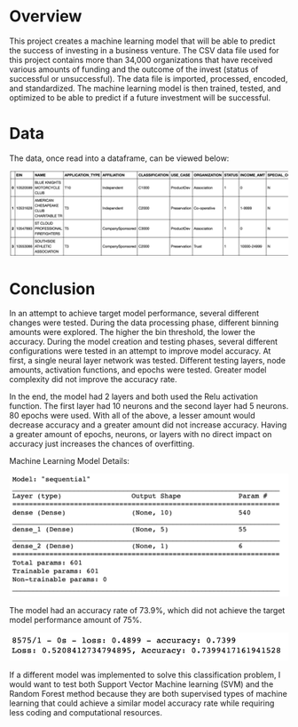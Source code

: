 # Overview

This project creates a machine learning model that will be able to predict the success of investing in a business venture. The CSV data file used for this project contains more than 34,000 organizations that have received various amounts of funding and the outcome of the invest (status of successful or unsuccessful). The data file is imported, processed, encoded, and standardized. The machine learning model is then trained, tested, and optimized to be able to predict if a future investment will be successful.

# Data

The data, once read into a dataframe, can be viewed below:

![Data](https://github.com/Waking-Dreamer/Deep_Learning_Funding_Orginizations/blob/master/Images/Data.png)

# Conclusion

In an attempt to achieve target model performance, several different changes were tested. During the data processing phase, different binning amounts were explored. The higher the bin threshold, the lower the accuracy. During the model creation and testing phases, several different configurations were tested in an attempt to improve model accuracy. At first, a single neural layer network was tested. Different testing layers, node amounts, activation functions, and epochs were tested. Greater model complexity did not improve the accuracy rate. 

In the end, the model had 2 layers and both used the Relu activation function. The first layer had 10 neurons and the second layer had 5 neurons. 80 epochs were used. With all of the above, a lesser amount would decrease accuracy and a greater amount did not increase accuracy. Having a greater amount of epochs, neurons, or layers with no direct impact on accuracy just increases the chances of overfitting. 

Machine Learning Model Details:

![Machine_Learning_Model](https://github.com/Waking-Dreamer/Deep_Learning_Funding_Orginizations/blob/master/Images/Machine_Learning_Model.png)

The model had an accuracy rate of 73.9%, which did not achieve the target model performance amount of 75%. 

![Model_Accuracy](https://github.com/Waking-Dreamer/Deep_Learning_Funding_Orginizations/blob/master/Images/Model_Accuracy.png)

If a different model was implemented to solve this classification problem, I would want to test both Support Vector Machine learning (SVM) and the Random Forest method because they are both supervised types of machine learning that could achieve a similar model accuracy rate while requiring less coding and computational resources.
